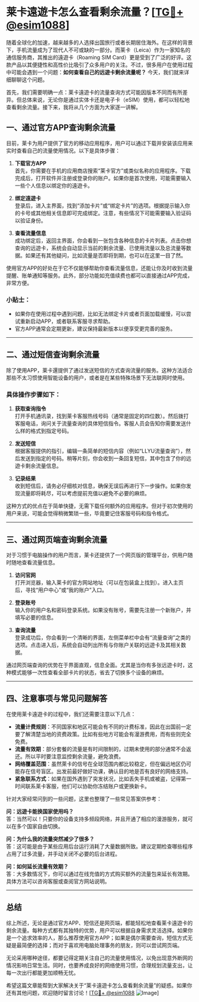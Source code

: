 # 莱卡遠遊卡怎么查看剩余流量？[[TG💪+ @esim1088](https://t.me/s/esim1088)]

随着全球化的加速，越来越多的人选择出国旅行或者长期居住海外。在这样的背景下，手机流量成为了现代人不可或缺的一部分。而莱卡（Leica）作为一家知名的通信服务商，其推出的遠遊卡（Roaming SIM Card）更是受到了广泛的好评。这款产品以其便捷性和高性价比吸引了众多用户的关注。不过，很多用户在使用过程中可能会遇到一个问题：**如何查看自己的远遊卡剩余流量呢？** 今天，我们就来详细聊聊这个问题。

首先，我们需要明确一点：莱卡遠遊卡的流量查询方式可能因版本不同而有所差异。但总体来说，无论你是通过实体卡还是电子卡（eSIM）使用，都可以轻松地查看剩余流量。接下来，我将从几个方面为大家逐一讲解。

## 一、通过官方APP查询剩余流量

目前，莱卡为用户提供了官方的移动应用程序，用户可以通过下载并安装该应用来实时查看自己的流量使用情况。以下是具体步骤：

1. **下载官方APP**  
   首先，你需要在手机的应用商店搜索“莱卡官方”或类似名称的应用程序。下载完成后，打开软件并注册或登录你的账户。如果你是首次使用，可能需要输入一些个人信息以绑定你的遠遊卡。

2. **绑定遠遊卡**  
   登录后，进入主界面，找到“添加卡片”或“绑定卡片”的选项。根据提示输入你的卡号或其他相关信息即可完成绑定。注意，有些情况下可能需要输入验证码以验证身份。

3. **查看流量信息**  
   成功绑定后，返回主界面，你会看到一张包含各种信息的卡片列表。点击你想查询的远遊卡，系统会自动显示当前的剩余流量、已使用流量以及总流量等数据。如果还有其他疑问，比如流量是否即将到期，也可以在这里一目了然。

使用官方APP的好处在于它不仅能够帮助你查看流量信息，还能让你及时收到流量提醒、账单通知等服务。此外，部分功能如充值续费也都可以直接通过APP完成，非常方便。

### 小贴士：
- 如果你在使用过程中遇到问题，比如无法绑定卡片或者页面加载缓慢，可以尝试重新启动APP，或者联系客服寻求帮助。
- 官方APP通常会定期更新，建议保持最新版本以便享受更完善的服务。

---

## 二、通过短信查询剩余流量

除了使用APP，莱卡還提供了通过发送短信的方式查询流量的服务。这种方法适合那些不太习惯使用智能设备的用户，或者是在某些特殊场景下无法联网时使用。

### 具体操作步骤如下：

1. **获取查询指令**  
   打开手机通讯录，找到莱卡客服热线号码（通常是固定的四位数）。然后拨打客服电话，询问关于流量查询的具体短信指令。客服人员会告知你需要发送什么样的格式到指定号码。

2. **发送短信**  
   根据客服提供的指引，编辑一条简单的短信内容（例如“LLYU流量查询”），然后发送到指定的号码。稍等片刻，你会收到一条回复短信，其中包含了你的远遊卡剩余流量信息。

3. **记录结果**  
   收到短信后，请务必仔细核对信息，确保无误后再进行下一步操作。如果你发现流量即将耗尽，可以考虑提前充值以避免不必要的麻烦。

这种方式的优点在于简单快捷，无需下载任何额外的应用程序。但对于初次使用的用户来说，可能会觉得稍微繁琐一些，毕竟要记住客服号码和指令格式。

---

## 三、通过网页端查询剩余流量

对于习惯于电脑操作的用户而言，莱卡还提供了一个网页版的管理平台，供用户随时随地查看流量信息。

1. **访问官网**  
   打开浏览器，输入莱卡的官方网站地址（可以在包装盒上找到）。进入主页后，寻找“用户中心”或“我的账户”入口。

2. **登录账号**  
   输入你的用户名和密码登录系统。如果没有账号，需要先注册一个新账户，并填写必要的信息。

3. **查询流量**  
   登录成功后，你会看到一个清晰的界面，左侧菜单栏中会有“流量查询”之类的选项。点击进入后，系统会自动列出所有与你账户关联的远遊卡及其相关数据。

通过网页端查询的优势在于界面直观，信息全面。尤其是当你有多张远遊卡时，这种模式能够一次性查看全部卡片的状态，省去了切换多个设备的麻烦。

---

## 四、注意事项与常见问题解答

在使用莱卡遠遊卡的过程中，我们还需要注意以下几点：

- **流量计费规则**：不同国家和地区可能会有不同的计费标准，因此在出国前一定要了解清楚当地的资费政策。比如有些地方可能会有漫游费用，而有些则完全免费。
- **流量有效期**：部分套餐的流量是有时间限制的，过期未使用的部分通常不会返还。所以平时要注意监控剩余流量，避免浪费。
- **网络覆盖范围**：虽然萊卡的信号在全球范围内都比较稳定，但在偏远地区仍可能存在信号盲区。出发前最好做好功课，确认目的地是否有良好的网络支持。
- **紧急联系方式**：如果在国外遇到了突发状况，比如丢失手机或被盗，记得第一时间联系莱卡客服，他们可以协助你冻结账户或更换新卡。

针对大家经常问到的一些问题，这里也整理了一些常见答案供参考：

**问：远遊卡能换国家使用吗？**  
答：当然可以！只要你的设备支持多频段网络，并且开通了相应的漫游服务，就可以在多个国家自由切换。

**问：为什么我的流量突然减少了很多？**  
答：这可能是由于某些应用后台运行消耗了大量数据所致。建议定期检查哪些程序占用了过多流量，并手动关闭不必要的后台进程。

**问：如何延长流量有效期？**  
答：大多数情况下，你可以通过在线充值的方式购买额外的流量包来延长有效期。具体方法可以咨询客服或查阅官方网站说明。

---

## 总结

综上所述，无论是通过官方APP、短信还是网页端，都能轻松地查看莱卡遠遊卡的剩余流量。每种方式都有其独特的优势，用户可以根据自身需求灵活选择。如果你是一个追求效率的人，那么推荐使用官方APP；如果是偶尔需要查询，短信方式无疑是最简便的选择；而对于喜欢用电脑处理事务的朋友，则可以尝试网页端。

无论采用哪种途径，都要记得定期关注自己的流量使用情况，以免出现意外断网的情况影响日常生活。同时，也要养成良好的网络使用习惯，合理规划流量支出，让每一次出行都能更加顺畅无忧。

希望这篇文章能帮到大家解决关于“莱卡遠遊卡怎么查看剩余流量”的疑惑。如果你还有其他问题，欢迎随时留言讨论！[[TG💪+ @esim1088](https://t.me/s/esim1088) ![Image](https://i.postimg.cc/4NQfJmqS/Snipaste-2025-05-13-00-14-12.png)]